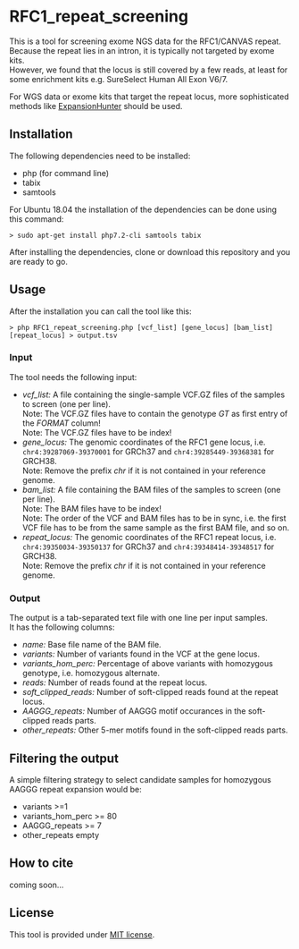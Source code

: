 # RFC1_repeat_screening

This is a tool for screening exome NGS data for the RFC1/CANVAS repeat.  
Because the repeat lies in an intron, it is typically not targeted by exome kits.  
However, we found that the locus is still covered by a few reads, at least for some enrichment kits e.g. SureSelect Human All Exon V6/7.

For WGS data or exome kits that target the repeat locus, more sophisticated methods like [ExpansionHunter](https://github.com/Illumina/ExpansionHunter) should be used.

## Installation

The following dependencies need to be installed:

- php (for command line)
- tabix
- samtools

For Ubuntu 18.04 the installation of the dependencies can be done using this command:

	> sudo apt-get install php7.2-cli samtools tabix

After installing the dependencies, clone or download this repository and you are ready to go.


## Usage

After the installation you can call the tool like this:

	> php RFC1_repeat_screening.php [vcf_list] [gene_locus] [bam_list] [repeat_locus] > output.tsv

### Input

The tool needs the following input:

- *vcf_list:* A file containing the single-sample VCF.GZ files of the samples to screen (one per line).  
  Note: The VCF.GZ files have to contain the genotype *GT* as first entry of the *FORMAT* column!  
  Note: The VCF.GZ files have to be index!  
- *gene_locus:* The genomic coordinates of the RFC1 gene locus, i.e. `chr4:39287069-39370001` for GRCh37 and `chr4:39285449-39368381` for GRCH38.  
  Note: Remove the prefix *chr* if it is not contained in your reference genome. 
- *bam_list:* A file containing the BAM files of the samples to screen (one per line).  
  Note: The BAM files have to be index!  
  Note: The order of the VCF and BAM files has to be in sync, i.e. the first VCF file has to be from the same sample as the first BAM file, and so on.
- *repeat_locus:* The genomic coordinates of the RFC1 repeat locus, i.e. `chr4:39350034-39350137` for GRCh37 and `chr4:39348414-39348517` for GRCH38.  
  Note: Remove the prefix *chr* if it is not contained in your reference genome. 

### Output

The output is a tab-separated text file with one line per input samples.  
It has the following columns:

- *name:* Base file name of the BAM file.
- *variants:* Number of variants found in the VCF at the gene locus.
- *variants_hom_perc:* Percentage of above variants with homozygous genotype, i.e. homozygous alternate.
- *reads:* Number of reads found at the repeat locus.
- *soft_clipped_reads:* Number of soft-clipped reads found at the repeat locus.
- *AAGGG_repeats:* Number of AAGGG motif occurances in the soft-clipped reads parts.
- *other_repeats:* Other 5-mer motifs found in the soft-clipped reads parts.

## Filtering the output

A simple filtering strategy to select candidate samples for homozygous AAGGG repeat expansion would be: 

- variants >=1	
- variants_hom_perc >= 80	
- AAGGG_repeats >= 7	
- other_repeats empty


## How to cite

coming soon...

## License

This tool is provided under [MIT license](LICENSE).
